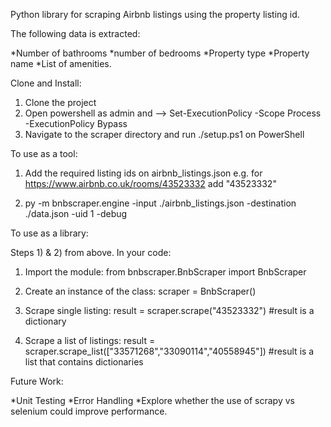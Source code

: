 Python library for scraping Airbnb listings using the property listing id. 

The following data is extracted: 

*Number of bathrooms
*number of bedrooms
*Property type
*Property name
*List of amenities.

Clone and Install: 

1) Clone the project
2) Open powershell as admin and --> Set-ExecutionPolicy -Scope Process -ExecutionPolicy Bypass
3) Navigate to the scraper directory and run ./setup.ps1 on PowerShell



To use as a tool:

1) Add the required listing ids on airbnb_listings.json e.g. for https://www.airbnb.co.uk/rooms/43523332  add "43523332"

2) py -m bnbscraper.engine -input ./airbnb_listings.json -destination ./data.json -uid 1 -debug



To use as a library:

Steps 1) & 2) from above. In your code:

1) Import the module:                      from bnbscraper.BnbScraper import BnbScraper

2) Create an instance of the class:        scraper = BnbScraper()

3) Scrape single listing:                                 result = scraper.scrape("43523332")   #result is a dictionary

4) Scrape a list of listings:                            result = scraper.scrape_list(["33571268","33090114","40558945"]) #result is a list that contains dictionaries



Future Work: 

*Unit Testing
*Error Handling
*Explore whether the use of scrapy vs selenium could improve performance.
